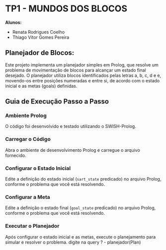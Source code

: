 # TP1 - MUNDOS DOS BLOCOS

**Alunos:**
- Renata Rodrigues Coelho
- Thiago Vítor Gomes Pereira
## Planejador de Blocos:
Este projeto implementa um planejador simples em Prolog, que resolve um problema de movimentação de blocos para alcançar um estado final desejado. O planejador utiliza blocos identificados pelas letras a, b, c, d e e, movendo-os entre posições numeradas e entre si, de acordo com o estado inicial e as metas (goals) definidas.

## Guia de Execução Passo a Passo

### Ambiente Prolog

O código foi desenvolvido e testado utilizando o SWISH-Prolog.

### Carregar o Código

Abra o ambiente de desenvolvimento Prolog e carregue o arquivo fornecido.

### Configurar o Estado Inicial

Edite a definição do estado inicial (`sart_state` predicado) no arquivo Prolog, conforme o problema que você está resolvendo.

### Configurar a Meta
Edite a definição  o estado final (`goal_state` predicado) no arquivo Prolog, conforme o problema que você está resolvendo.

### Executar o Planejador

Após configurar o estado inicial e as metas, execute o planejamento para simular e resolver o problema. digite na query
? - planejador(Plan)
